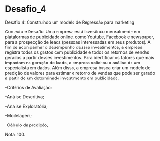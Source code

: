 # Desafio_4
Desafio 4: Construindo um modelo de Regressão para marketing

Contexto e Desafio:
Uma empresa está investindo mensalmente em plataformas de publicidade online, como Youtube, Facebook e newspaper, para a prospecção de leads (pessoas interessadas em seus produtos). A fim de acompanhar o desempenho desses investimentos, a empresa registra todos os gastos com publicidade e todos os retornos de vendas gerados a partir desses investimentos. Para identificar os fatores que mais impactam na geração de leads, a empresa solicitou a análise de um especialista em dados. Além disso, a empresa busca criar um modelo de predição de valores para estimar o retorno de vendas que pode ser gerado a partir de um determinado investimento em publicidade.

-Critérios de Avaliação:

-Análise Descritiva;

-Análise Exploratória;

-Modelagem;

-Cálculo da predição;

Nota: 100.
